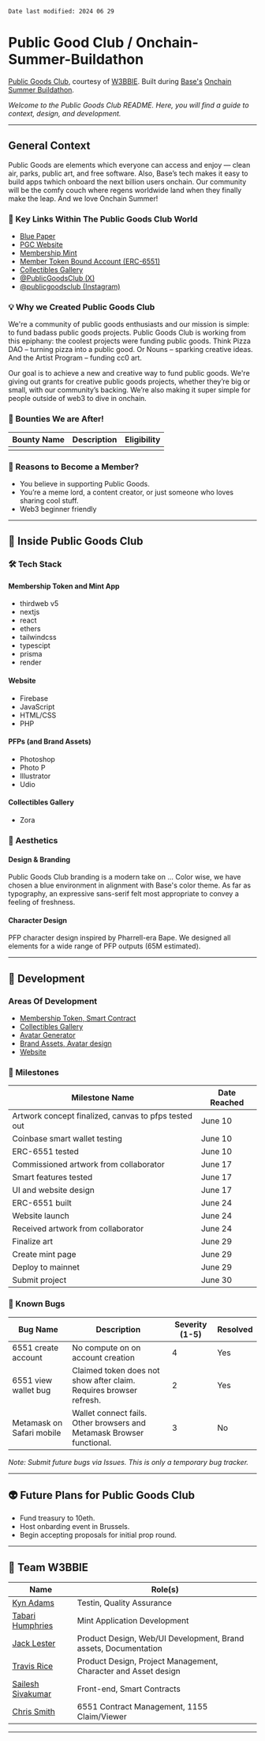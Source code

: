 `Date last modified: 2024 06 29`

# Public Good Club / Onchain-Summer-Buildathon

[Public Goods Club](https://publicgoods.club), courtesy of [W3BBIE](https://w3bbie.xyz). Built during [Base's](https://www.base.org/) [Onchain Summer Buildathon](https://www.base.org/onchainsummer?utm_source=dotorg&utm_campaign=onchainsummer).

_Welcome to the Public Goods Club README. Here, you will find a guide to context, design, and development._

---

## General Context

Public Goods are elements which everyone can access and enjoy — clean air, parks, public art, and free software. Also, Base’s tech makes it easy to build apps twhich onboard the next billion users onchain. Our community will be the comfy couch where regens worldwide land when they finally make the leap. And we love Onchain Summer!

### 🔗 Key Links Within The Public Goods Club World

- [Blue Paper](https://mirror.xyz/bigtrav.eth/_GeVdMm8DSEIS36EwbqlGCljoddrVgvK69kq62uRCHc)
- [PGC Website](https://publicgoods.club/)
- [Membership Mint](https://pgc-members.xyz/)
- [Member Token Bound Account (ERC-6551)](https://pg-club.netlify.app/)
- [Collectibles Gallery](https://zora.co/collect/base:0xa6735cb18ea3e233c535dacd7276d64db02fd9e3)
- [@PublicGoodsClub (X)](https://twitter.com/PublicGoodsClub)
- [@publicgoodsclub (Instagram)](https://www.instagram.com/publicgoodsclub)

### 💡 Why we Created Public Goods Club

We're a community of public goods enthusiasts and our mission is simple: to fund badass public goods projects. Public Goods Club is working from this epiphany: the coolest projects were funding public goods. Think Pizza DAO – turning pizza into a public good. Or Nouns – sparking creative ideas. And the Artist Program – funding cc0 art.

Our goal is to achieve a new and creative way to fund public goods. We're giving out grants for creative public goods projects, whether they’re big or small, with our community’s backing. We’re also making it super simple for people outside of web3 to dive in onchain.

### 🤠 Bounties We are After!

| Bounty Name   | Description   | Eligibility   |
| ------------- | ------------- | ------------- |
| <bounty-name> | <description> | <eligibility> |

### 🤔 Reasons to Become a Member?

- You believe in supporting Public Goods.
- You’re a meme lord, a content creator, or just someone who loves sharing cool stuff.
- Web3 beginner friendly

---

## 👘 Inside Public Goods Club

### 🛠 Tech Stack

#### Membership Token and Mint App

- thirdweb v5
- nextjs
- react
- ethers
- tailwindcss
- typescipt
- prisma
- render

#### Website

- Firebase
- JavaScript
- HTML/CSS
- PHP

#### PFPs (and Brand Assets)

- Photoshop
- Photo P
- Illustrator
- Udio

#### Collectibles Gallery

- Zora

### 🎨 Aesthetics

#### Design & Branding
Public Goods Club branding is a modern take on <baby milo generator>... Color wise, we have chosen a blue environment in alignment with Base's color 
theme. As far as typography, an expressive sans-serif felt most appropriate to convey a feeling of freshness.

#### Character Design
PFP character design inspired by Pharrell-era Bape. We designed all elements for a wide range of PFP outputs (65M estimated). 

---

## 🚧 Development

### Areas Of Development

- [Membership Token, Smart Contract](https://github.com/W3bbieLabs/thirdweb-6551-smart-wallet)
- [Collectibles Gallery](link-to-zora)
- [Avatar Generator](https://github.com/barigyasi/avatar)
- [Brand Assets, Avatar design](https://github.com/W3bbieLabs/ONCHAIN_SUMMER_PGCDGD)
- [Website](https://github.com/W3bbieLabs/ONCHAIN_SUMMER_PGCDGD/tree/main/public_html)

### 🏁 Milestones

| Milestone Name                                       | Date Reached |
| ---------------------------------------------------- | ------------ |
| Artwork concept finalized, canvas to pfps tested out | June 10      |
| Coinbase smart wallet testing                        | June 10      |
| ERC-6551 tested                                      | June 10      |
| Commissioned artwork from collaborator               | June 17      |
| Smart features tested                                | June 17      |
| UI and website design                                | June 17      |
| ERC-6551 built                                       | June 24      |
| Website launch                                       | June 24      |
| Received artwork from collaborator                   | June 24      |
| Finalize art                                         | June 29      |
| Create mint page                                     | June 29      |
| Deploy to mainnet                                    | June 29      |
| Submit project                                       | June 30      |

### 🐞 Known Bugs

| Bug Name                  | Description                                                           | Severity (1-5) | Resolved |
| ------------------------- | --------------------------------------------------------------------- | -------------- | -------- |
| 6551 create account       | No compute on on account creation                                     | 4              | Yes      |
| 6551 view wallet bug      | Claimed token does not show after claim. Requires browser refresh.    | 2              | Yes      |
| Metamask on Safari mobile | Wallet connect fails. Other browsers and Metamask Browser functional. | 3              | No       |

_Note: Submit future bugs via Issues. This is only a temporary bug tracker._

---

## 👽 Future Plans for Public Goods Club

- Fund treasury to 10eth.
- Host onbarding event in Brussels.
- Begin accepting proposals for initial prop round. 

---

## 🦾 Team W3BBIE

| Name                                                                         | Role(s)                                                          |
| ---------------------------------------------------------------------------- | ---------------------------------------------------------------- |
| [Kyn Adams](https://twitter.com/Tek_Gawd)                                    | Testin, Quality Assurance                                        |
| [Tabari Humphries](https://www.instagram.com/gyasi.eth/)                     | Mint Application Development                                     |
| [Jack Lester](https://www.jack-jackjack.com)                                 | Product Design, Web/UI Development, Brand assets, Documentation  |
| [Travis Rice](https://www.linkedin.com/in/travislrice/)                      | Product Design, Project Management, Character and Asset design   |
| [Sailesh Sivakumar](https://www.linkedin.com/in/sailesh-sivakumar-453061141) | Front-end, Smart Contracts                                       |
| [Chris Smith](https://twitter.com/_dev_og)                                   | 6551 Contract Management, 1155 Claim/Viewer                      |

---
